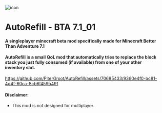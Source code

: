 ![icon](https://github.com/PiterGroot/AutoRefill/assets/70685433/3da2cf6d-eb32-49d6-831d-4223c1453601)
# AutoRefill - BTA 7.1_01

#### A singleplayer minecraft beta mod specifically made for Minecraft Better Than Adventure 7.1

#### AutoRefill is a small QoL mod that automatically tries to replace the block stack you just fully consumed (if available) from one of your other inventory slot.

https://github.com/PiterGroot/AutoRefill/assets/70685433/9360e4f0-bc81-4d4f-90ca-8cb6f459b491

#### Disclaimer:
* This mod is not designed for multiplayer.

